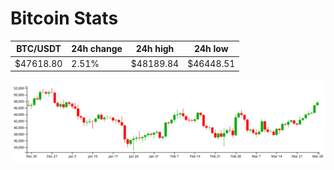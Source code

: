 # Bitcoin Stats

BTC/USDT|24h change|24h high|24h low|
|---|---|---|---|
|$47618.80|2.51%|$48189.84|$46448.51|

<img src="./chart.svg">
